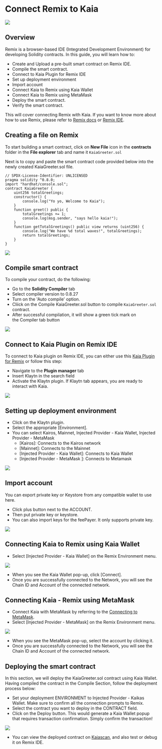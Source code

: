 # Connect Remix to Kaia

![](/img/banners/kaia-remix.png)

## Overview <a href="#overview" id="overview"></a>

Remix is a browser-based IDE (Integrated Development Environment) for developing Solidity contracts. In this guide, you will learn how to:

- Create and Upload a pre-built smart contract on Remix IDE.
- Compile the smart contract.
- Connect to Kaia Plugin for Remix IDE
- Set up deployment environment
- Import account
- Connect Kaia to Remix using Kaia Wallet
- Connect Kaia to Remix using MetaMask
- Deploy the smart contract.
- Verify the smart contract.

This will cover connecting Remix with Kaia. If you want to know more about how to use Remix, please refer to [Remix docs](https://remix-ide.readthedocs.io/en/latest/) or [Remix IDE](https://remix.ethereum.org/).

## Creating a file on Remix <a href="#creating-a-file-on-remix" id="creating-a-file-on-remix"></a>

To start building a smart contract, click on **New File** icon in the **contracts** folder in the **File explorer** tab and name it `KaiaGreeter.sol`

Next is to copy and paste the smart contract code provided below into the newly created KaiaGreeter.sol file.

```sol
// SPDX-License-Identifier: UNLICENSED
pragma solidity ^0.8.0;
import "hardhat/console.sol";
contract KaiaGreeter {
    uint256 totalGreetings;
    constructor() {
        console.log("Yo yo, Welcome to Kaia");
    }
    function greet() public {
        totalGreetings += 1;
        console.log(msg.sender, "says hello kaia!");
    }
    function getTotalGreetings() public view returns (uint256) {
        console.log("We have %d total waves!", totalGreetings);
        return totalGreetings;
    }
}
```

![](/img/build/smart-contracts/remix-create-new-file.png)

## Compile smart contract <a href="#compile-smart-contract" id="compile-smart-contract"></a>

To compile your contract, do the following:

- Go to the **Solidity Compiler** tab
- Select compiler version to 0.8.27
- Turn on the 'Auto compile' option.
- Cliick on the Compile KaiaGreeter.sol  button to compile `KaiaGreeter.sol` contract.
- After successful compilation, it will show a green tick mark on the Compiler tab button

![](/img/build/smart-contracts/remix-compile-contract.png)

## Connect to Kaia Plugin on Remix IDE <a href="#connect-to-kaia-plugin" id="connect-to-kaia-plugin"></a>

To connect to Kaia plugin on Remix IDE, you can either use this [Kaia Plugin for Remix](https://ide.kaia.io/) or follow this step:

- Navigate to the **Plugin manager** tab
- Insert Klaytn in the search field
- Activate the Klaytn plugin. If Klaytn tab appears, you are ready to interact with Kaia.

![](/img/build/smart-contracts/remix-plugin-addon.png)

## Setting up deployment environment  <a href="#setting-up-deployment-env" id="setting-up-deployment-env"></a>

- Click on the Klaytn plugin.
- Select the appropriate [Environment].
- You can select Kairos, Mainnet, Injected Provider - Kaia Wallet, Injected Provider - MetaMask
  - [Kairos]: Connects to the Kairos network
  - [Mainnet]: Connects to the Mainnet
  - [Injected Provider - Kaia Wallet]: Connects to Kaia Wallet
  - [Injected Provider - MetaMask ]: Connects to Metamask

![](/img/build/smart-contracts/remix-deploy-env.png)

## Import account <a href="#import-account" id="import-account"></a>

You can export private key or Keystore from any compatible wallet to use here.

- Click plus button next to the ACCOUNT.
- Then put private key or keystore.
- You can also import keys for the feePayer. It only supports private key.

![](/img/build/smart-contracts/remix-import-acc.png)

## Connecting Kaia to Remix using Kaia Wallet <a href="#connect-to-kaia-using-kaia-wallet" id="connect-to-kaia-using-kaia-wallet"></a>

- Select [Injected Provider - Kaia Wallet] on the Remix Environment menu.

![](/img/build/smart-contracts/remix-kw-connect.png)

- When you see the Kaia Wallet pop-up, click [Connect].
- Once you are successfully connected to the Network, you will see the Chain ID and Account of the connected network.

## Connecting Kaia - Remix using MetaMask <a href="#connect-to-kaia-using-metamask" id="connect-to-kaia-using-metamask"></a>

- Connect Kaia with MetaMask by referring to the [Connecting to MetaMask](./connecting-metamask.mdx).
- Select [Injected Provider - MetaMask] on the Remix Environment menu.

![](/img/build/smart-contracts/remix-mm-connect.png)

- When you see the MetaMask pop-up, select the account by clicking it.
- Once you are successfully connected to the Network, you will see the Chain ID and Account of the connected network.

## Deploying the smart contract <a href="#deploying-contract" id="deploying-contract"></a>

In this section, we will deploy the KaiaGreeter.sol contract using Kaia Wallet. Having compiled the contract in the Compile Section, follow the deployment process below:

- Set your deployment ENVIRONMENT to Injected Provider -  Kaikas Wallet. Make sure to confirm all the connection prompts to Remix.
- Select the contract you want to deploy in the CONTRACT field.
- Click on the Deploy button. This would generate a Kaia Wallet popup that requires transaction confirmation. Simply confirm the transaction!

![](/img/build/smart-contracts/remix-deploy-contract.png)

- You can view the deployed contract on [Kaiascan](https://kairos.kaiascan.io/), and also test or debug it on Remix IDE.
